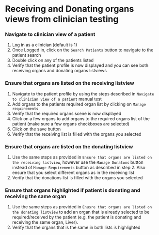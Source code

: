 # Receiving and Donating organs views from clinician testing

### Navigate to clinician view of a patient
1. Log in as a clinician (default is 1)
2. Once Logged in, click on the `Search Patients` button to navigate to the patient search
3. Double click on any of the patients listed
4. Verify that the patient profile is now displayed and you can see both receiving organs and donating organs listviews

### Ensure that organs are listed on the receiving listview
1. Navigate to the patient profile by using the steps described in `Navigate to clinician view of a patient` manual test
2. Add organs to the patients required organ list by clicking on `Manage requirements`
3. Verify that the required organs scene is now displayed
4. Click on a few organs to add organs to the required organs list of the patient (make sure a few organs checkboxes are selected)
5. Click on the save button
6. Verify that the receiving list is filled with the organs you selected

### Ensure that organs are listed on the donating listview
1. Use the same steps as provided in `Ensure that organs are listed on the receiving listview`, however use the `Manage Donatons` button instead of `Manage Requirements` button as described in step 2. Also ensure that you select different organs as in the receiving list
2. Verify that the donations list is filled with the organs you selected

### Ensure that organs highlighted if patient is donating and receiving the same organ
1. Use the same steps as provided in `Enusre that organs are listed on the donating listview` to add an organ that is already selected to be required/received by the patient (e.g. the patient is donating and receiving the same organ, Liver).
2. Verify that the organs that is the same in both lists is highlighted